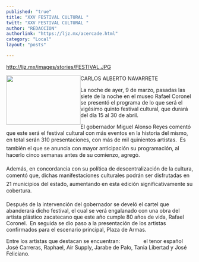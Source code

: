 ```yaml
---
published: "true"
title: "XXV FESTIVAL CULTURAL "
twitt: "XXV FESTIVAL CULTURAL "
author: "REDACCION"
authorlink: "https://ljz.mx/acercade.html"
category: "Local"
layout: "posts"

---
```

http://ljz.mx/images/stories/FESTIVAL.JPG

  <img src="http://ljz.mx/images/stories/FESTIVAL.JPG" border="0" width="200" height="133" style="float: left;" />CARLOS ALBERTO NAVARRETE



  La noche de ayer, 9 de marzo, pasadas las siete de la noche en el museo Rafael Coronel se presentó el programa de lo que será el vigésimo quinto festival cultural, que durará del día 15 al 30 de abril.



El gobernador Miguel Alonso Reyes comentó que este será el festival cultural con más eventos en la historia del mismo, en total serán 310 presentaciones, con más de mil quinientos artistas.  Es también el que se anuncia con mayor anticipación su programación, al hacerlo cinco semanas antes de su comienzo, agregó.  

  Además, en concordancia con su política de descentralización de la cultura, comentó que, dichas manifestaciones culturales podrán ser disfrutadas en 21 municipios del estado, aumentando en esta edición significativamente su cobertura.



  Después de la intervención del gobernador se develó el cartel que abanderará dicho festival, el cual se verá engalanado con una obra del artista plástico zacatecano que este año cumple 80 años de vida, Rafael Coronel.  En seguida se dio paso a la presentación de los artistas confirmados para el escenario principal, Plaza de Armas.



  Entre los artistas que destacan se encuentran:                el tenor español José Carreras, Raphael, Air Supply, Jarabe de Palo, Tania Libertad y José Feliciano.



   

